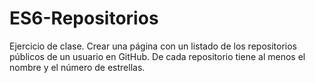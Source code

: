 # ES6-Repositorios
Ejercicio de clase. Crear una página con un listado de los repositorios públicos de un usuario en GitHub. De cada repositorio tiene al menos el nombre y el número de estrellas.
